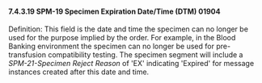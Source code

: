 #### 7.4.3.19 SPM-19 Specimen Expiration Date/Time (DTM) 01904 

Definition: This field is the date and time the specimen can no longer be used for the purpose implied by the order. For example, in the Blood Banking environment the specimen can no longer be used for pre-transfusion compatibility testing. The specimen segment will include a _SPM-21-Specimen Reject Reason_ of 'EX' indicating 'Expired' for message instances created after this date and time.
